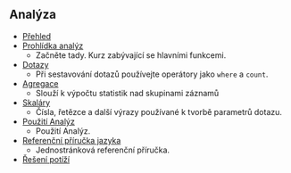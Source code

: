 
## <a name="analytics"></a>Analýza
* [Přehled](../articles/application-insights/app-insights-analytics.md)
* [Prohlídka analýz](../articles/application-insights/app-insights-analytics-tour.md)
  * Začněte tady. Kurz zabývající se hlavními funkcemi.
* [Dotazy](../articles/application-insights/app-insights-analytics-reference.md)
  * Při sestavování dotazů používejte operátory jako `where` a `count`.
* [Agregace](../articles/application-insights/app-insights-analytics-reference.md)
  * Slouží k výpočtu statistik nad skupinami záznamů
* [Skaláry](../articles/application-insights/app-insights-analytics-reference.md)
  * Čísla, řetězce a další výrazy používané k tvorbě parametrů dotazu.
* [Použití Analýz](../articles/application-insights/app-insights-analytics-using.md)
  * Použití Analýz.
* [Referenční příručka jazyka](../articles/application-insights/app-insights-analytics-reference.md)
  * Jednostránková referenční příručka.
* [Řešení potíží](../articles/application-insights/app-insights-analytics-troubleshooting.md)

